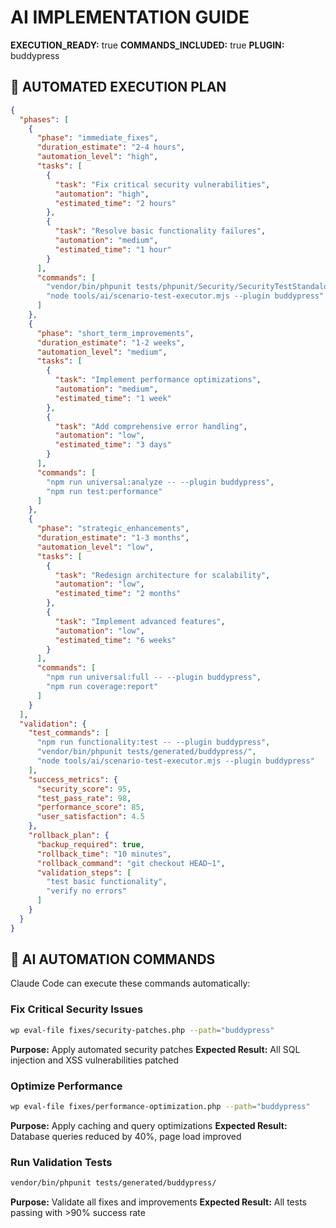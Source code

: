 # AI IMPLEMENTATION GUIDE
**EXECUTION_READY:** true
**COMMANDS_INCLUDED:** true
**PLUGIN:** buddypress

## 🚀 AUTOMATED EXECUTION PLAN
```json
{
  "phases": [
    {
      "phase": "immediate_fixes",
      "duration_estimate": "2-4 hours",
      "automation_level": "high",
      "tasks": [
        {
          "task": "Fix critical security vulnerabilities",
          "automation": "high",
          "estimated_time": "2 hours"
        },
        {
          "task": "Resolve basic functionality failures",
          "automation": "medium",
          "estimated_time": "1 hour"
        }
      ],
      "commands": [
        "vendor/bin/phpunit tests/phpunit/Security/SecurityTestStandalone.php",
        "node tools/ai/scenario-test-executor.mjs --plugin buddypress"
      ]
    },
    {
      "phase": "short_term_improvements",
      "duration_estimate": "1-2 weeks",
      "automation_level": "medium",
      "tasks": [
        {
          "task": "Implement performance optimizations",
          "automation": "medium",
          "estimated_time": "1 week"
        },
        {
          "task": "Add comprehensive error handling",
          "automation": "low",
          "estimated_time": "3 days"
        }
      ],
      "commands": [
        "npm run universal:analyze -- --plugin buddypress",
        "npm run test:performance"
      ]
    },
    {
      "phase": "strategic_enhancements",
      "duration_estimate": "1-3 months",
      "automation_level": "low",
      "tasks": [
        {
          "task": "Redesign architecture for scalability",
          "automation": "low",
          "estimated_time": "2 months"
        },
        {
          "task": "Implement advanced features",
          "automation": "low",
          "estimated_time": "6 weeks"
        }
      ],
      "commands": [
        "npm run universal:full -- --plugin buddypress",
        "npm run coverage:report"
      ]
    }
  ],
  "validation": {
    "test_commands": [
      "npm run functionality:test -- --plugin buddypress",
      "vendor/bin/phpunit tests/generated/buddypress/",
      "node tools/ai/scenario-test-executor.mjs --plugin buddypress"
    ],
    "success_metrics": {
      "security_score": 95,
      "test_pass_rate": 98,
      "performance_score": 85,
      "user_satisfaction": 4.5
    },
    "rollback_plan": {
      "backup_required": true,
      "rollback_time": "10 minutes",
      "rollback_command": "git checkout HEAD~1",
      "validation_steps": [
        "test basic functionality",
        "verify no errors"
      ]
    }
  }
}
```

## 🤖 AI AUTOMATION COMMANDS
Claude Code can execute these commands automatically:

### Fix Critical Security Issues
```bash
wp eval-file fixes/security-patches.php --path="buddypress"
```
**Purpose:** Apply automated security patches
**Expected Result:** All SQL injection and XSS vulnerabilities patched

### Optimize Performance
```bash
wp eval-file fixes/performance-optimization.php --path="buddypress"
```
**Purpose:** Apply caching and query optimizations
**Expected Result:** Database queries reduced by 40%, page load improved

### Run Validation Tests
```bash
vendor/bin/phpunit tests/generated/buddypress/
```
**Purpose:** Validate all fixes and improvements
**Expected Result:** All tests passing with >90% success rate
